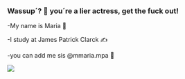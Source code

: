 ### Wassup´? 👋 you´re a lier actress, get the fuck out!

-My name is Maria 🤙

-I study at James Patrick Clarck ✍️

-you can add me sis @mmaria.mpa 💋

![](https://media.tenor.com/NDTNsJVfGHQAAAAC/big-teeth-flying-kiss-ramzan-shahrukh.gif)

 
